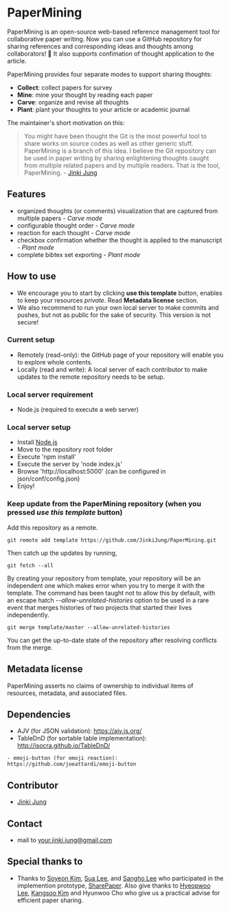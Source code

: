 # PaperMining
PaperMining is an open-source web-based reference management tool for collaborative paper writing.
Now you can use a GitHub repository for sharing references and corresponding ideas and thoughts among collaborators! 🥳
It also supports confimation of thought application to the article.

PaperMining provides four separate modes to support sharing thoughts:
- **Collect**: collect papers for survey
- **Mine**: mine your thought by reading each paper
- **Carve**: organize and revise all thoughts
- **Plant**: plant your thoughts to your article or academic journal

The maintainer's short motivation on this:
> You might have been thought the Git is the most powerful tool to share works on source codes as well as other generic stuff. PaperMining is a branch of this idea. I believe the Git repository can be used in paper writing by sharing enlightening thoughts caught from multiple related papers and by multiple readers. That is the tool, PaperMining. - [Jinki Jung](https://github.com/jinkijung)

## Features
- organized thoughts (or comments) visualization that are captured from multiple papers - *Carve mode*
- configurable thought order - *Carve mode*
- reaction for each thought - *Carve mode*
- checkbox confirmation whether the thought is applied to the manuscript - *Plant mode*
- complete bibtex set exporting - *Plant mode*

## How to use
- We encourage you to start by clicking **use this template** button, enables to keep your resources *private*. Read **Metadata license** section. 
- We also recommend to run your own local server to make commits and pushes, but not as public for the sake of security. This version is not secure!

### Current setup
- Remotely (read-only): the GitHub page of your repository will enable you to explore whole contents.
- Locally (read and write): A local server of each contributor to make updates to the remote repository needs to be setup.

### Local server requirement
- Node.js (required to execute a web server)

### Local server setup
- Install [Node.js](https://nodejs.org/en/)
- Move to the repository root folder
- Execute 'npm install'
- Execute the server by 'node index.js'
- Browse 'http://localhost:5000' (can be configured in json/conf/config.json)
- Enjoy!

### Keep update from the PaperMining repository (when you pressed *use this template* button)
Add this repository as a remote.

```
git remote add template https://github.com/JinkiJung/PaperMining.git
```

Then catch up the updates by running,
```
git fetch --all
```

By creating your repository from template, your repository will be an independent one which makes error when you try to merge it with the template. The command has been taught not to allow this by default, with an escape hatch *--allow-unrelated-histories* option to be used in a rare event that merges histories of two projects that started their lives independently.

```
git merge template/master --allow-unrelated-histories
```

You can get the up-to-date state of the repository after resolving conflicts from the merge.

## Metadata license
PaperMining asserts no claims of ownership to individual items of resources, metadata, and associated files. 

## Dependencies
- AJV (for JSON validation): https://ajv.js.org/
- TableDnD (for sortable table implementation): http://isocra.github.io/TableDnD/
```
- emoji-button (for emoji reaction): https://github.com/joeattardi/emoji-button
```


## Contributor
 - [Jinki Jung](https://github.com/jinkijung)

## Contact
 - mail to your.jinki.jung@gmail.com

## Special thanks to
 - Thanks to [Soyeon Kim](https://github.com/soykim314), [Sua Lee](https://github.com/otterlee), and [Sangho Lee](https://github.com/kimmydkemf) who participated in the implemention prototype, [SharePaper](https://github.com/VirtualityForSafety/SharePaper). Also give thanks to [Hyeopwoo Lee](https://www.researchgate.net/profile/Hyeopwoo_Lee), [Kangsoo Kim](http://www.kangsookim.com/) and Hyunwoo Cho who give us a practical advise for efficient paper sharing.

